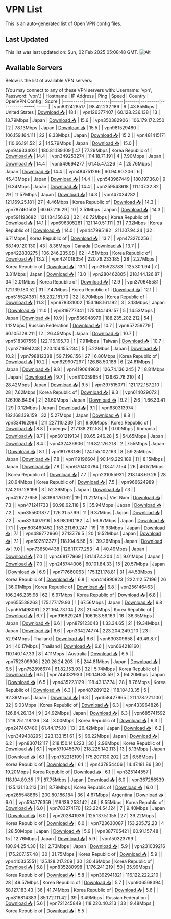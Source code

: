 # VPN List

This is an auto-generated list of Open VPN config files.

## Last Updated

This list was last updated on: Sun, 02 Feb 2025 05:08:48 GMT.
![Alt](https://repobeats.axiom.co/api/embed/186b98318ef1479477931607c1ad7d823f12451f.svg "Repobeats analytics image")

## Available Servers

Below is the list of available VPN servers:

(You may connect to any of these VPN servers with: Username: 'vpn', Password: 'vpn'.)
| Hostname | IP Address | Ping | Speed | Country | OpenVPN Config | Score |
|----------|------------|------|-------|---------|----------------| ----- |
| vpn832428517 | 98.42.232.186 | 9 | 43.85Mbps | United States | [Download 📥](./configs/server_0_US.ovpn) | 18.1 |
| vpn126377407 | 60.128.236.138 | 13 | 13.79Mbps | Japan | [Download 📥](./configs/server_1_JP.ovpn) | 15.6 |
| vpn350382906 | 106.179.172.250 | 2 | 78.13Mbps | Japan | [Download 📥](./configs/server_2_JP.ovpn) | 15.5 |
| vpn981529480 | 106.159.164.111 | 22 | 8.33Mbps | Japan | [Download 📥](./configs/server_3_JP.ovpn) | 15.2 |
| vpn481415171 | 110.66.191.52 | 2 | 145.79Mbps | Japan | [Download 📥](./configs/server_4_JP.ovpn) | 15.0 |
| vpn949334021 | 180.81.139.109 | 47 | 77.29Mbps | Korea Republic of | [Download 📥](./configs/server_5_KR.ovpn) | 14.4 |
| vpn349253274 | 114.18.71.191 | 4 | 7.90Mbps | Japan | [Download 📥](./configs/server_6_JP.ovpn) | 14.4 |
| vpn549694277 | 61.45.47.226 | 4 | 25.76Mbps | Japan | [Download 📥](./configs/server_7_JP.ovpn) | 14.4 |
| vpn484751296 | 60.94.90.206 | 6 | 45.43Mbps | Japan | [Download 📥](./configs/server_8_JP.ovpn) | 14.4 |
| vpn543967449 | 180.197.36.0 | 9 | 6.34Mbps | Japan | [Download 📥](./configs/server_9_JP.ovpn) | 14.4 |
| vpn259543618 | 111.107.32.82 | 29 | 11.57Mbps | Japan | [Download 📥](./configs/server_10_JP.ovpn) | 14.3 |
| vpn147034282 | 121.169.25.181 | 27 | 4.46Mbps | Korea Republic of | [Download 📥](./configs/server_11_KR.ovpn) | 14.3 |
| vpn787461503 | 60.67.216.29 | 10 | 3.51Mbps | Japan | [Download 📥](./configs/server_12_JP.ovpn) | 14.3 |
| vpn591193682 | 121.134.156.93 | 32 | 46.72Mbps | Korea Republic of | [Download 📥](./configs/server_13_KR.ovpn) | 14.1 |
| vpn696305281 | 121.140.51.111 | 31 | 7.32Mbps | Korea Republic of | [Download 📥](./configs/server_14_KR.ovpn) | 14.0 |
| vpn447995182 | 211.107.94.24 | 32 | 6.71Mbps | Korea Republic of | [Download 📥](./configs/server_15_KR.ovpn) | 13.7 |
| vpn473270256 | 68.149.120.130 | 43 | 8.36Mbps | Canada | [Download 📥](./configs/server_16_CA.ovpn) | 13.7 |
| vpn422830275 | 106.246.235.98 | 62 | 4.51Mbps | Korea Republic of | [Download 📥](./configs/server_17_KR.ovpn) | 13.2 |
| vpn424018354 | 220.79.233.185 | 28 | 2.27Mbps | Korea Republic of | [Download 📥](./configs/server_18_KR.ovpn) | 13.1 |
| vpn315523783 | 125.30.1.94 | 7 | 3.31Mbps | Japan | [Download 📥](./configs/server_19_JP.ovpn) | 13.0 |
| vpn280462805 | 218.144.126.87 | 34 | 2.01Mbps | Korea Republic of | [Download 📥](./configs/server_20_KR.ovpn) | 12.9 |
| vpn370645581 | 121.139.180.52 | 31 | 7.47Mbps | Korea Republic of | [Download 📥](./configs/server_21_KR.ovpn) | 12.1 |
| vpn515524381 | 58.232.181.70 | 32 | 8.70Mbps | Korea Republic of | [Download 📥](./configs/server_22_KR.ovpn) | 11.3 |
| vpn678331002 | 153.168.161.192 | 3 | 3.13Mbps | Japan | [Download 📥](./configs/server_23_JP.ovpn) | 11.0 |
| vpn819777341 | 175.134.149.157 | 5 | 14.53Mbps | Japan | [Download 📥](./configs/server_24_JP.ovpn) | 10.9 |
| vpn536048979 | 188.235.202.212 | 54 | 1.12Mbps | Russian Federation | [Download 📥](./configs/server_25_RU.ovpn) | 10.7 |
| vpn657259779 | 60.105.128.211 | 12 | 26.45Mbps | Japan | [Download 📥](./configs/server_26_JP.ovpn) | 10.7 |
| vpn518307559 | 122.116.195.70 | 1 | 7.91Mbps | Taiwan | [Download 📥](./configs/server_27_TW.ovpn) | 10.7 |
| vpn271694248 | 220.104.155.234 | 5 | 5.22Mbps | Japan | [Download 📥](./configs/server_28_JP.ovpn) | 10.2 |
| vpn798812388 | 59.7.198.156 | 27 | 6.80Mbps | Korea Republic of | [Download 📥](./configs/server_29_KR.ovpn) | 10.2 |
| vpn629907297 | 126.88.50.188 | 6 | 24.61Mbps | Japan | [Download 📥](./configs/server_30_JP.ovpn) | 9.8 |
| vpn419064963 | 126.74.136.245 | 7 | 8.81Mbps | Japan | [Download 📥](./configs/server_31_JP.ovpn) | 9.7 |
| vpn810059654 | 126.62.76.210 | 4 | 28.42Mbps | Japan | [Download 📥](./configs/server_32_JP.ovpn) | 9.5 |
| vpn397515071 | 121.172.187.210 | 28 | 7.62Mbps | Korea Republic of | [Download 📥](./configs/server_33_KR.ovpn) | 9.3 |
| vpn614029072 | 126.108.64.94 | 2 | 31.60Mbps | Japan | [Download 📥](./configs/server_34_JP.ovpn) | 9.2 |
| 2i6 | 1.66.33.41 | 29 | 0.12Mbps | Japan | [Download 📥](./configs/server_35_JP.ovpn) | 9.1 |
| vpn630313974 | 182.168.139.159 | 32 | 5.27Mbps | Japan | [Download 📥](./configs/server_36_JP.ovpn) | 8.8 |
| vpn334162994 | 211.227.110.239 | 31 | 9.80Mbps | Korea Republic of | [Download 📥](./configs/server_37_KR.ovpn) | 8.8 |
| opengw | 217.138.212.58 | 6 | 0.00Mbps | Romania | [Download 📥](./configs/server_38_RO.ovpn) | 8.7 |
| vpn601219134 | 60.65.246.28 | 5 | 54.65Mbps | Japan | [Download 📥](./configs/server_39_JP.ovpn) | 8.4 |
| vpn432436906 | 116.82.176.218 | 2 | 7.55Mbps | Japan | [Download 📥](./configs/server_40_JP.ovpn) | 8.1 |
| vpn181783186 | 124.155.102.163 | 8 | 59.25Mbps | Japan | [Download 📥](./configs/server_41_JP.ovpn) | 7.8 |
| vpn119196604 | 90.149.229.189 | 11 | 8.15Mbps | Japan | [Download 📥](./configs/server_42_JP.ovpn) | 7.8 |
| vpn670400784 | 118.41.7.154 | 26 | 46.52Mbps | Korea Republic of | [Download 📥](./configs/server_43_KR.ovpn) | 7.7 |
| vpn231055931 | 218.148.69.26 | 28 | 20.94Mbps | Korea Republic of | [Download 📥](./configs/server_44_KR.ovpn) | 7.5 |
| vpn966624989 | 124.219.128.199 | 3 | 52.39Mbps | Japan | [Download 📥](./configs/server_45_JP.ovpn) | 7.3 |
| vpn426727658 | 58.186.176.162 | 19 | 11.22Mbps | Viet Nam | [Download 📥](./configs/server_46_VN.ovpn) | 7.3 |
| vpn471241733 | 60.98.62.118 | 5 | 35.94Mbps | Japan | [Download 📥](./configs/server_47_JP.ovpn) | 7.2 |
| vpn355601877 | 126.31.57.99 | 11 | 9.37Mbps | Japan | [Download 📥](./configs/server_48_JP.ovpn) | 7.2 |
| vpn823407916 | 58.98.190.182 | 4 | 56.67Mbps | Japan | [Download 📥](./configs/server_49_JP.ovpn) | 7.1 |
| vpn803469452 | 153.211.69.247 | 19 | 19.93Mbps | Japan | [Download 📥](./configs/server_50_JP.ovpn) | 7.1 |
| vpn489772966 | 27.137.79.5 | 20 | 9.52Mbps | Japan | [Download 📥](./configs/server_51_JP.ovpn) | 7.1 |
| vpn592512377 | 118.104.6.58 | 5 | 39.26Mbps | Japan | [Download 📥](./configs/server_52_JP.ovpn) | 7.0 |
| vpn736504438 | 126.117.77.253 | 4 | 40.49Mbps | Japan | [Download 📥](./configs/server_53_JP.ovpn) | 7.0 |
| vpn468177969 | 131.147.4.204 | 4 | 9.01Mbps | Japan | [Download 📥](./configs/server_54_JP.ovpn) | 7.0 |
| vpn245744006 | 60.101.84.33 | 15 | 20.57Mbps | Japan | [Download 📥](./configs/server_55_JP.ovpn) | 6.9 |
| vpn717660063 | 175.121.178.81 | 31 | 44.53Mbps | Korea Republic of | [Download 📥](./configs/server_56_KR.ovpn) | 6.8 |
| vpn414990823 | 222.112.57.196 | 26 | 36.01Mbps | Korea Republic of | [Download 📥](./configs/server_57_KR.ovpn) | 6.8 |
| vpn256146463 | 106.246.235.98 | 62 | 6.97Mbps | Korea Republic of | [Download 📥](./configs/server_58_KR.ovpn) | 6.8 |
| vpn655538263 | 175.177.179.93 | 1 | 67.56Mbps | Japan | [Download 📥](./configs/server_59_JP.ovpn) | 6.8 |
| vpn651498061 | 221.164.73.104 | 23 | 21.54Mbps | Korea Republic of | [Download 📥](./configs/server_60_KR.ovpn) | 6.7 |
| vpn916829249 | 106.153.56.163 | 16 | 36.35Mbps | Japan | [Download 📥](./configs/server_61_JP.ovpn) | 6.6 |
| vpn879123043 | 1.33.34.65 | 21 | 19.34Mbps | Japan | [Download 📥](./configs/server_62_JP.ovpn) | 6.6 |
| vpn334274774 | 223.204.249.210 | 23 | 52.94Mbps | Thailand | [Download 📥](./configs/server_63_TH.ovpn) | 6.6 |
| vpn630309658 | 49.49.8.7 | 34 | 40.17Mbps | Thailand | [Download 📥](./configs/server_64_TH.ovpn) | 6.6 |
| vpn664218160 | 110.140.147.33 | 8 | 4.11Mbps | Australia | [Download 📥](./configs/server_65_AU.ovpn) | 6.5 |
| vpn752309906 | 220.26.24.203 | 5 | 244.81Mbps | Japan | [Download 📥](./configs/server_66_JP.ovpn) | 6.5 |
| vpn752896674 | 61.82.153.93 | 32 | 5.74Mbps | Korea Republic of | [Download 📥](./configs/server_67_KR.ovpn) | 6.5 |
| vpn744032933 | 90.149.85.59 | 3 | 94.20Mbps | Japan | [Download 📥](./configs/server_68_JP.ovpn) | 6.5 |
| vpn435223129 | 118.43.137.74 | 28 | 8.76Mbps | Korea Republic of | [Download 📥](./configs/server_69_KR.ovpn) | 6.3 |
| vpn487289122 | 118.104.13.35 | 5 | 92.39Mbps | Japan | [Download 📥](./configs/server_70_JP.ovpn) | 6.3 |
| vpn158427965 | 211.178.221.100 | 32 | 9.03Mbps | Korea Republic of | [Download 📥](./configs/server_71_KR.ovpn) | 6.3 |
| vpn433964826 | 126.84.26.134 | 9 | 24.92Mbps | Japan | [Download 📥](./configs/server_72_JP.ovpn) | 6.3 |
| vpn685741592 | 219.251.118.136 | 34 | 3.00Mbps | Korea Republic of | [Download 📥](./configs/server_73_KR.ovpn) | 6.3 |
| vpn247467480 | 61.44.175.10 | 13 | 26.42Mbps | Japan | [Download 📥](./configs/server_74_JP.ovpn) | 6.2 |
| vpn349408295 | 223.133.151.61 | 5 | 96.22Mbps | Japan | [Download 📥](./configs/server_75_JP.ovpn) | 6.2 |
| vpn830712117 | 218.150.141.223 | 30 | 2.96Mbps | Korea Republic of | [Download 📥](./configs/server_76_KR.ovpn) | 6.1 |
| vpn571045670 | 218.225.142.113 | 13 | 5.13Mbps | Japan | [Download 📥](./configs/server_77_JP.ovpn) | 6.1 |
| vpn752218199 | 175.207.130.202 | 29 | 6.56Mbps | Korea Republic of | [Download 📥](./configs/server_78_KR.ovpn) | 6.1 |
| vpn437854406 | 14.47.181.86 | 30 | 19.20Mbps | Korea Republic of | [Download 📥](./configs/server_79_KR.ovpn) | 6.1 |
| vpn325144557 | 118.104.89.35 | 7 | 87.75Mbps | Japan | [Download 📥](./configs/server_80_JP.ovpn) | 6.0 |
| vpn367256539 | 125.131.13.213 | 31 | 8.78Mbps | Korea Republic of | [Download 📥](./configs/server_81_KR.ovpn) | 6.0 |
| vpn265548865 | 200.80.186.184 | 36 | 4.67Mbps | Argentina | [Download 📥](./configs/server_82_AR.ovpn) | 6.0 |
| vpn594776359 | 118.139.253.142 | 46 | 8.55Mbps | Korea Republic of | [Download 📥](./configs/server_83_KR.ovpn) | 6.0 |
| vpn783274170 | 123.224.54.124 | 7 | 9.40Mbps | Japan | [Download 📥](./configs/server_84_JP.ovpn) | 6.0 |
| vpn202841936 | 125.137.51.155 | 27 | 39.22Mbps | Korea Republic of | [Download 📥](./configs/server_85_KR.ovpn) | 6.0 |
| vpn723630087 | 153.205.72.23 | 4 | 28.50Mbps | Japan | [Download 📥](./configs/server_86_JP.ovpn) | 5.9 |
| vpn387705421 | 60.91.157.48 | 15 | 12.76Mbps | Japan | [Download 📥](./configs/server_87_JP.ovpn) | 5.9 |
| vpn150323799 | 180.94.254.30 | 12 | 2.73Mbps | Japan | [Download 📥](./configs/server_88_JP.ovpn) | 5.9 |
| vpn231039216 | 175.207.157.48 | 30 | 31.75Mbps | Korea Republic of | [Download 📥](./configs/server_89_KR.ovpn) | 5.9 |
| vpn410335551 | 125.128.217.209 | 30 | 30.46Mbps | Korea Republic of | [Download 📥](./configs/server_90_KR.ovpn) | 5.8 |
| vpn835280998 | 1.176.241.219 | 50 | 35.99Mbps | Korea Republic of | [Download 📥](./configs/server_91_KR.ovpn) | 5.8 |
| vpn392941821 | 116.122.222.210 | 28 | 49.57Mbps | Korea Republic of | [Download 📥](./configs/server_92_KR.ovpn) | 5.7 |
| vpn906568394 | 58.127.183.43 | 36 | 41.74Mbps | Korea Republic of | [Download 📥](./configs/server_93_KR.ovpn) | 5.6 |
| vpn816814383 | 85.172.111.42 | 39 | 3.49Mbps | Russian Federation | [Download 📥](./configs/server_94_RU.ovpn) | 5.6 |
| vpn721245849 | 118.220.40.213 | 33 | 9.48Mbps | Korea Republic of | [Download 📥](./configs/server_95_KR.ovpn) | 5.5 |
